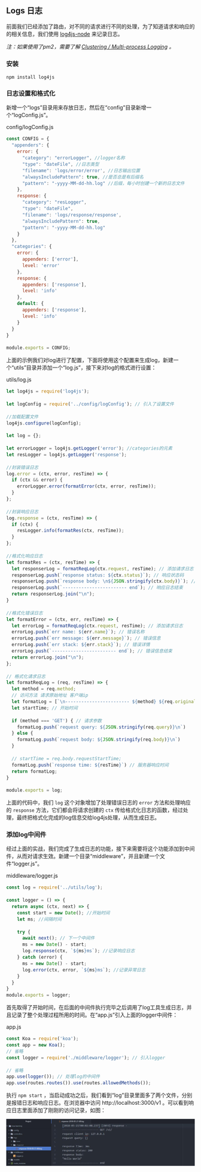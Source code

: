 ## Logs 日志

前面我们已经添加了路由，对不同的请求进行不同的处理，为了知道请求和响应的的相关信息，我们使用 [log4js-node](https://github.com/log4js-node/log4js-node) 来记录日志。

*注：如果使用了pm2，需要了解 [Clustering / Multi-process Logging](https://log4js-node.github.io/log4js-node/clustering.html) 。*


### 安装

```shell
npm install log4js
```

### 日志设置和格式化

新增一个“logs”目录用来存放日志，然后在“config”目录新增一个“logConfig.js”。

config/logConfig.js

```js
const CONFIG = {
  "appenders": {
    error: {
      "category": "errorLogger", //logger名称
      "type": "dateFile", //日志类型
      "filename": 'logs/error/error', //日志输出位置
      "alwaysIncludePattern": true, //是否总是有后缀名
      "pattern": "-yyyy-MM-dd-hh.log" //后缀，每小时创建一个新的日志文件
    },
    response: {
      "category": "resLogger",
      "type": "dateFile",
      "filename": 'logs/response/response',
      "alwaysIncludePattern": true,
      "pattern": "-yyyy-MM-dd-hh.log"
    }
  },
  "categories": {
    error: {
      appenders: ['error'],
      level: 'error'
    },
    response: {
      appenders: ['response'],
      level: 'info'
    },
    default: {
      appenders: ['response'],
      level: 'info'
    }
  }
}

module.exports = CONFIG;

```

上面的示例我们对log进行了配置，下面将使用这个配置来生成log，新建一个“utils”目录并添加一个“log.js”，接下来对log的格式进行设置：

utils/log.js

```js
let log4js = require('log4js');

let logConfig = require('../config/logConfig'); // 引入了设置文件

//加载配置文件
log4js.configure(logConfig);

let log = {};

let errorLogger = log4js.getLogger('error'); //categories的元素
let resLogger = log4js.getLogger('response');

//封装错误日志
log.error = (ctx, error, resTime) => {
  if (ctx && error) {
    errorLogger.error(formatError(ctx, error, resTime));
  }
};

//封装响应日志
log.response = (ctx, resTime) => {
  if (ctx) {
    resLogger.info(formatRes(ctx, resTime));
  }
};

//格式化响应日志
let formatRes = (ctx, resTime) => {
  let responserLog = formatReqLog(ctx.request, resTime); // 添加请求日志
  responserLog.push(`response status: ${ctx.status}`); // 响应状态码
  responserLog.push(`response body: \n${JSON.stringify(ctx.body)}`); // 响应内容
  responserLog.push(`------------------------ end`); // 响应日志结束
  return responserLog.join("\n");
}

//格式化错误日志
let formatError = (ctx, err, resTime) => {
  let errorLog = formatReqLog(ctx.request, resTime); // 添加请求日志
  errorLog.push(`err name: ${err.name}`); // 错误名称
  errorLog.push(`err message: ${err.message}`); // 错误信息
  errorLog.push(`err stack: ${err.stack}`); // 错误详情
  errorLog.push(`------------------------ end`); // 错误信息结束
  return errorLog.join("\n");
};

// 格式化请求日志
let formatReqLog = (req, resTime) => {
  let method = req.method;
  // 访问方法 请求原始地址 客户端ip
  let formatLog = [`\n------------------------ ${method} ${req.originalUrl}`, `request client ip: ${req.ip}`];
  let startTime; // 开始时间

  if (method === 'GET') { // 请求参数
    formatLog.push(`request query: ${JSON.stringify(req.query)}\n`)
  } else {
    formatLog.push(`request body: ${JSON.stringify(req.body)}\n`)
  }

  // startTime = req.body.requestStartTime;
  formatLog.push(`response time: ${resTime}`) // 服务器响应时间
  return formatLog;
}

module.exports = log;
```

上面的代码中，我们 `log` 这个对象增加了处理错误日志的 `error` 方法和处理响应的 `response` 方法，它们都会将请求创建的 `ctx` 传给格式化日志的函数，经过处理，最终把格式化完成的log信息交给log4js处理，从而生成日志。

### 添加log中间件

经过上面的实战，我们完成了生成日志的功能，接下来需要将这个功能添加到中间件，从而对请求生效。新建一个目录“middleware”，并且新建一个文件“logger.js”。

middleware/logger.js

```js
const log = require('../utils/log');

const logger = () => {
  return async (ctx, next) => {
    const start = new Date(); //开始时间
    let ms; //间隔时间

    try {
      await next(); // 下一个中间件
      ms = new Date() - start;
      log.response(ctx, `${ms}ms`); //记录响应日志
    } catch (error) {
      ms = new Date() - start;
      log.error(ctx, error, `${ms}ms`); //记录异常日志
    }
  }
}
module.exports = logger;

```
首先取得了开始时间，在后面的中间件执行完毕之后调用了log工具生成日志，并且记录了整个处理过程所用的时间。在“app.js”引入上面的logger中间件：

app.js

```js
const Koa = require('koa');
const app = new Koa();
// 省略
const logger = require('./middleware/logger'); // 引入logger

// 省略
app.use(logger()); // 处理log的中间件
app.use(routes.routes()).use(routes.allowedMethods());
```

执行 `npm start` ，当启动成功之后，我们看到“log”目录里面多了两个文件，分别是报错日志和响应日志。在浏览器中访问 http://localhost:3000/v1 。可以看到响应日志里面添加了刚刚的访问记录，如图：

![log](log.jpg)
